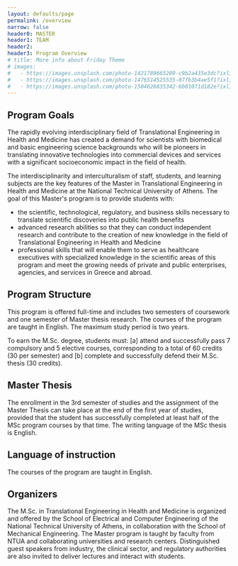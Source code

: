 ```yaml
---
layout: defaults/page
permalink: /overview
narrow: false
header0: MASTER
header1: TEAM
header2:
header3: Program Overview
# title: More info about Friday Theme
# images:
#   - https://images.unsplash.com/photo-1421789665209-c9b2a435e3dc?ixlib=rb-0.3.5&ixid=eyJhcHBfaWQiOjEyMDd9&s=5b1016b885e7438c4633109d77368d4d&auto=format&fit=crop&w=1651&q=80
#   - https://images.unsplash.com/photo-1476514525535-07fb3b4ae5f1?ixlib=rb-0.3.5&ixid=eyJhcHBfaWQiOjEyMDd9&s=468a8c18f5d811cf03c654b653b5089e&auto=format&fit=crop&w=1650&q=80
#   - https://images.unsplash.com/photo-1504626835342-6b01071d182e?ixlib=rb-0.3.5&ixid=eyJhcHBfaWQiOjEyMDd9&s=975855d515c9d56352ee3bfe74287f2b&auto=format&fit=crop&w=1651&q=80
---
```


<div class="container">
    <div class="row flex-column">
        <h2 class="my-3">
            Program Goals
        </h2>
        <p>
            The rapidly evolving interdisciplinary field of Translational Engineering in Health and Medicine has created a
            demand for scientists with biomedical and basic engineering science backgrounds who will be pioneers in
            translating innovative technologies into commercial devices and services with a significant socioeconomic
            impact in the field of health.
        </p>
        <p>
            The interdisciplinarity and interculturalism of staff, students, and learning subjects are the key features of the
            Master in Translational Engineering in Health and Medicine at the National Technical University of Athens.
            The goal of this Master's program is to provide students with:
        </p>
        <ul>
            <li class="mb-3">the scientific, technological, regulatory, and business skills necessary to translate scientific discoveries into
                public health benefits</li>
            <li class="mb-3">advanced research abilities so that they can conduct independent research and contribute to the creation
                of new knowledge in the field of Translational Engineering in Health and Medicine</li>
            <li class="mb-3">professional skills that will enable them to serve as healthcare executives with specialized knowledge in
                the scientific areas of this program and meet the growing needs of private and public enterprises,
                agencies, and services in Greece and abroad.
            </li>
        </ul>
        <h2 class="my-3">
            Program Structure
        </h2>
        <p>
            This program is offered full-time and includes two semesters of coursework and one semester of Master thesis
            research. The courses of the program are taught in English. The maximum study period is two years.
        </p>
        <p>
           To earn the M.Sc. degree, students must: [a] attend and successfully pass 7 compulsory and 5 elective courses,
            corresponding to a total of 60 credits (30 per semester) and [b] complete and successfully defend their M.Sc. thesis (30
            credits).
        </p>
        <h2 class="my-3">
            Master Thesis
        </h2>
        <p>
            The enrollment in the 3rd semester of studies and the assignment of the Master Thesis can take place at the end of
            the first year of studies, provided that the student has successfully completed at least half of the MSc program
            courses by that time. The writing language of the MSc thesis is English.
        </p>
        <h2 class="my-3">
            Language of instruction
        </h2>
        <p>
            The courses of the program are taught in English.
        </p>
        <h2 class="my-3">
            Organizers
        </h2>
        <p>
            The M.Sc. in Translational Engineering in Health and Medicine is organized and offered by the School of Electrical and
            Computer Engineering of the National Technical University of Athens, in collaboration with the School of Mechanical
            Engineering. The Master program is taught by faculty from NTUA and collaborating universities and research centers.
            Distinguished guest speakers from industry, the clinical sector, and regulatory authorities are also invited to deliver
            lectures and interact with students.
        </p>
    </div>
</div>

